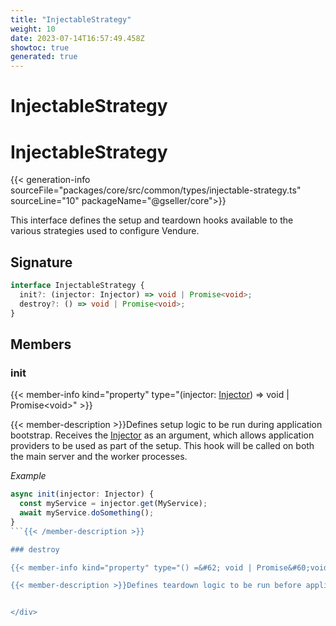 ```yaml
---
title: "InjectableStrategy"
weight: 10
date: 2023-07-14T16:57:49.458Z
showtoc: true
generated: true
---
```

<!-- This file was generated from the Vendure source. Do not modify. Instead, re-run the "docs:build" script -->

# InjectableStrategy
<div class="symbol">


# InjectableStrategy

{{< generation-info sourceFile="packages/core/src/common/types/injectable-strategy.ts" sourceLine="10" packageName="@gseller/core">}}

This interface defines the setup and teardown hooks available to the
various strategies used to configure Vendure.

## Signature

```TypeScript
interface InjectableStrategy {
  init?: (injector: Injector) => void | Promise<void>;
  destroy?: () => void | Promise<void>;
}
```
## Members

### init

{{< member-info kind="property" type="(injector: <a href='/typescript-api/common/injector#injector'>Injector</a>) =&#62; void | Promise&#60;void&#62;"  >}}

{{< member-description >}}Defines setup logic to be run during application bootstrap. Receives
the <a href='/typescript-api/common/injector#injector'>Injector</a> as an argument, which allows application providers
to be used as part of the setup. This hook will be called on both the
main server and the worker processes.

*Example*

```TypeScript
async init(injector: Injector) {
  const myService = injector.get(MyService);
  await myService.doSomething();
}
```{{< /member-description >}}

### destroy

{{< member-info kind="property" type="() =&#62; void | Promise&#60;void&#62;"  >}}

{{< member-description >}}Defines teardown logic to be run before application shutdown.{{< /member-description >}}


</div>
